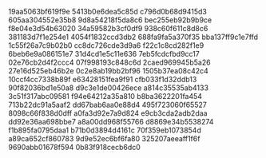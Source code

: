 19aa5063bf619f9e
5413b0e6dea5c85d
c796d0b68d9415d3
605aa304552e35b8
9d8a54218f5da8c6
bec255eb92b9b9ce
f8e04e3d54b63020
34a59582b3cf0df9
938c60f611c8d8c6
381183d7f1e254e1
4054f1832ccd3db2
688fa9fa5a370f35
bba137ff9c1e7ffd
1c55f26a7c9b02b0
cc8dc726cde3d9a6
f22c1c8cd282f1e9
6beb6e9a086151e7
31d4cd1e5c11e636
7eb5fcdcfbd9cc17
02e76cb2d4f2ccc4
07f998193c848c6d
2caed969945b5a26
27e16d525eb46b2e
0c2e8ab19bb2bf96
1505b37ea08c42c4
10ccf4cc7338b89f
e63428151fea9f91
cfb033f1d32ddb13
90f82036bd1e50a8
d9c3e1de00426ece
a814c35535ab4133
3c51f317abc09581
f94e64212a35a810
b8ba3622201fa454
713b22dc91a5aaf2
dd67bab6aa0e88d4
495f723060f65527
8098c66f838d0dff
a0fa3d92e7a9d824
e9cb3cda2adb2daa
dd92e36aa698bbe7
a8a00dd968f55766
d8869e34b5538274
f1b895fa0795daa1
b71b0d3894d4161c
70f359eb1073854d
a89ca652cf860783
9d9e52ec6bf6fa80
325207aeeaff1f6f
9690abb01678f594
0b83f918cecb6dc0
